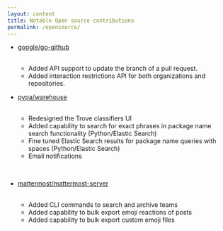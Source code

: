 ```yaml
---
layout: content
title: Notable Open source contributions
permalink: /opensource/
---
```


- [google/go-github](https://github.com/google/go-github/pulls?q=is%3Apr+author%3Awaseem18+is%3Aclosed+review%3Aapproved)
  
  <br>
  
  * Added API support to update the branch of a pull request.
  * Added interaction restrictions API for both organizations and repositories.

- [pypa/warehouse](https://github.com/pypa/warehouse/pulls?q=is%3Apr+author%3Awaseem18+is%3Aclosed)
  
  <br>
  
  * Redesigned the Trove classifiers UI
  * Added capability to search for exact phrases in package name search functionality (Python/Elastic Search)
  * Fine tuned Elastic Search results for package name queries with spaces (Python/Elastic Search)
  * Email notifications
  
  
<br>

- [mattermost/mattermost-server](https://github.com/mattermost/mattermost-server/pulls?q=is%3Apr+author%3Awaseem18+is%3Aclosed)

  <br>
  
  * Added CLI commands to search and archive teams
  * Added capability to bulk export emoji reactions of posts
  * Added capability to bulk export custom emoji files
  
